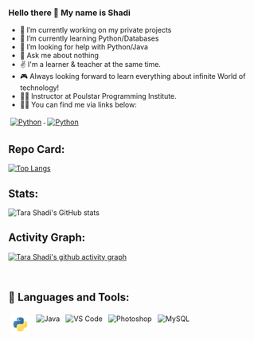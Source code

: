 ### Hello there 👋 My name is Shadi
- 🔭 I’m currently working on my private projects
- 🌱 I’m currently learning Python/Databases
- 🤔 I’m looking for help with Python/Java
- 💬 Ask me about nothing
- ✌  I'm a learner & teacher at the same time.
- 🎮 Always looking forward to learn everything about infinite World of technology!
- 👩‍🏫 Instructor at Poulstar Programming Institute.
- 🕵️‍♀️ You can find me via links below:

<p>
 <a href="https://github.com/Tarashadi" target="_blank" rel="noopener noreferrer"> <img src="https://images.unsplash.com/photo-1611262588019-db6cc2032da3?ixlib=rb-1.2.1&ixid=MnwxMjA3fDB8MHxwaG90by1wYWdlfHx8fGVufDB8fHx8&auto=format&fit=crop&w=774&q=80" alt="Python" height="40" style="vertical-align:top; margin:4px"> </a>
 <a href="https://www.instagram.com/tara_shadi/" target="_blank" rel="noopener noreferrer"> <img src="https://images.unsplash.com/photo-1611262588024-d12430b98920?ixlib=rb-1.2.1&ixid=MnwxMjA3fDB8MHxwaG90by1wYWdlfHx8fGVufDB8fHx8&auto=format&fit=crop&w=774&q=80" alt="Python" height="40" style="vertical-align:top; margin:4px"></a>
</p>

## Repo Card:
[![Top Langs](https://github-readme-stats.vercel.app/api/top-langs/?username=Tarashadi&langs_count=4&theme=jolly&show_icons=true)](https://github.com/Tarashadi/github-readme-stats)

## Stats:
![Tara Shadi's GitHub stats](https://github-readme-stats.vercel.app/api?username=Tarashadi&theme=jolly&show_icons=true)

## Activity Graph:

[![Tara Shadi's github activity graph](https://activity-graph.herokuapp.com/graph?username=Tarashadi&theme=material-palenight	)](https://github.com/sadafamininia99/github-readme-activity-graph)

<br />

## 🧰 Languages and Tools:
<p align="left">
<img src="https://raw.githubusercontent.com/github/explore/80688e429a7d4ef2fca1e82350fe8e3517d3494d/topics/python/python.png" alt="Python" height="40" style="vertical-align:top; margin:4px">
<img src="https://dev.java/assets/images/java-logo-vert-blk.png" alt="Java" height="40" style="vertical-align:top; margin:4px">
<img src="https://cdn.icon-icons.com/icons2/2107/PNG/512/file_type_vscode_icon_130084.png" alt="VS Code" height="40" style="vertical-align:top; margin:4px">
<img src="https://iconape.com/wp-content/png_logo_vector/adobe-photoshop-express-logo.png" alt="Photoshop" height="40" style="vertical-align:top; margin:4px">
<img src="https://webonology.com/wp-content/uploads/2021/02/mysql-logo.png" alt="MySQL" height="40" style="vertical-align:top; margin:4px">
</p>


